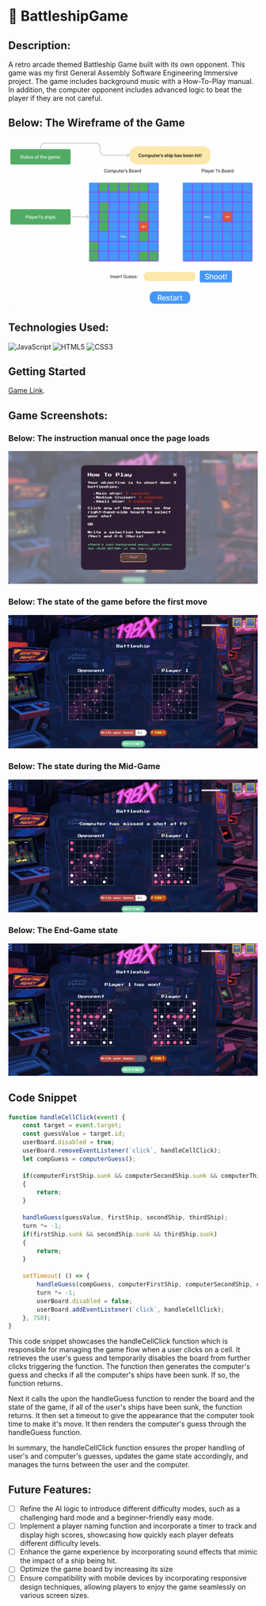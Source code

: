 
# :ocean:  BattleshipGame 

## Description:
A retro arcade themed Battleship Game built with its own opponent. This game was my first General Assembly Software Engineering Immersive project. The game includes background music with a How-To-Play manual. In addition, the computer opponent includes advanced logic to beat the player if they are not careful.

## Below: The Wireframe of the Game
![A screenshot showcasing the wireframe of battleship game.](./images/Wireframe.png)

## Technologies Used:
![JavaScript](https://img.shields.io/badge/JavaScript-323330?style=for-the-badge&logo=javascript&logoColor=F7DF1E)
![HTML5](https://img.shields.io/badge/HTML5-E34F26?style=for-the-badge&logo=html5&logoColor=white)
![CSS3](https://img.shields.io/badge/CSS3-1572B6?style=for-the-badge&logo=css3&logoColor=white)

## Getting Started
[Game Link](https://andrewsegovia00.github.io/BattleshipGame/).

## Game Screenshots:

### Below: The instruction manual once the page loads
![A screenshot displaying the rules of battleship before the game starts.](./images/Start-Game.png)

### Below: The state of the game before the first move
![A screenshot displaying the battleship game before the user makes a move.](./images/Initialization.png)

### Below: The state during the Mid-Game
![A screenshot displaying the battleship game during the mid-game.](./images/Mid-Game.png)

### Below: The End-Game state
![A screenshot showing the battleship game once the user or computer has won](./images/End-Game.png)

## Code Snippet
```javascript
function handleCellClick(event) {
    const target = event.target;
    const guessValue = target.id;
    userBoard.disabled = true;
    userBoard.removeEventListener(`click`, handleCellClick);
    let compGuess = computerGuess();

    if(computerFirstShip.sunk && computerSecondShip.sunk && computerThirdShip.sunk)
    {
        return;
    }

    handleGuess(guessValue, firstShip, secondShip, thirdShip);
    turn *= -1;
    if(firstShip.sunk && secondShip.sunk && thirdShip.sunk)
    {
        return;
    }

    setTimeout( () => {
        handleGuess(compGuess, computerFirstShip, computerSecondShip, computerThirdShip);
        turn *= -1;
        userBoard.disabled = false;
        userBoard.addEventListener(`click`, handleCellClick);
    }, 750);
}
```
This code snippet showcases the handleCellClick function which is responsible for managing the game flow when a user clicks on a cell. It retrieves the user's guess and temporarily disables the board from further clicks triggering the function. The function then generates the computer's guess and checks if all the computer's ships have been sunk. If so, the function returns.

Next it calls the upon the handleGuess function to render the board and the state of the game, if all of the user's ships have been sunk, the function returns. It then set a timeout to give the appearance that the computer took time to make it's move. It then renders the computer's guess through the handleGuess function.

In summary, the handleCellClick function ensures the proper handling of user's and computer's guesses, updates the game state accordingly, and manages the turns between the user and the computer.

## Future Features: 
- [ ] Refine the AI logic to introduce different difficulty modes, such as a challenging hard mode and a beginner-friendly easy mode.
- [ ] Implement a player naming function and incorporate a timer to track and display high scores, showcasing how quickly each player defeats different difficulty levels.
- [ ] Enhance the game experience by incorporating sound effects that mimic the impact of a ship being hit.
- [ ] Optimize the game board by increasing its size
- [ ] Ensure compatibility with mobile devices by incorporating responsive design techniques, allowing players to enjoy the game seamlessly on various screen sizes.